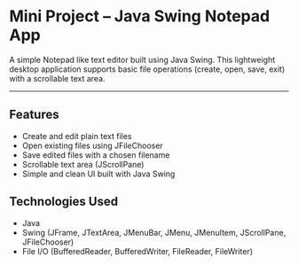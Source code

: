 # Mini Project – Java Swing Notepad App
A simple Notepad like text editor built using Java Swing. This lightweight desktop application supports basic file operations (create, open, save, exit) with a scrollable text area.

---
## Features
-  Create and edit plain text files
-  Open existing files using JFileChooser
-  Save edited files with a chosen filename
-  Scrollable text area (JScrollPane)
-  Simple and clean UI built with Java Swing

  ## Technologies Used
- Java
- Swing (JFrame, JTextArea, JMenuBar, JMenu, JMenuItem, JScrollPane, JFileChooser)
- File I/O (BufferedReader, BufferedWriter, FileReader, FileWriter)
